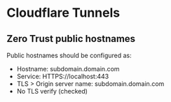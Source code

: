 # Cloudflare Tunnels

## Zero Trust public hostnames

Public hostnames should be configured as:

-   Hostname: subdomain.domain.com
-   Service: HTTPS://localhost:443
-   TLS > Origin server name: subdomain.domain.com
-   No TLS verify (checked)
